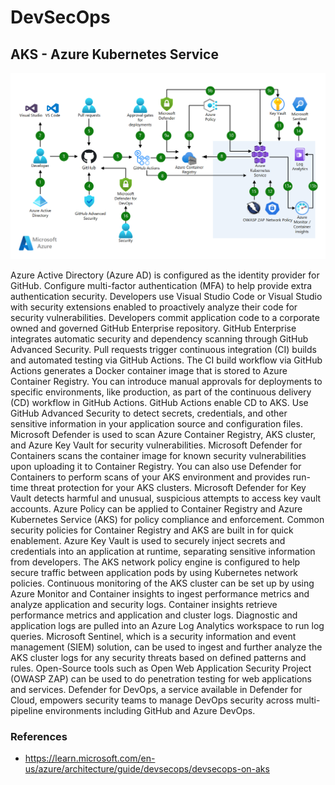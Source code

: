 # DevSecOps 

## AKS - Azure Kubernetes Service
![DevSecOps](./media/01-devsecops-azure-aks.png)

Azure Active Directory (Azure AD) is configured as the identity provider for GitHub. Configure multi-factor authentication (MFA) to help provide extra authentication security.
Developers use Visual Studio Code or Visual Studio with security extensions enabled to proactively analyze their code for security vulnerabilities.
Developers commit application code to a corporate owned and governed GitHub Enterprise repository.
GitHub Enterprise integrates automatic security and dependency scanning through GitHub Advanced Security.
Pull requests trigger continuous integration (CI) builds and automated testing via GitHub Actions.
The CI build workflow via GitHub Actions generates a Docker container image that is stored to Azure Container Registry.
You can introduce manual approvals for deployments to specific environments, like production, as part of the continuous delivery (CD) workflow in GitHub Actions.
GitHub Actions enable CD to AKS. Use GitHub Advanced Security to detect secrets, credentials, and other sensitive information in your application source and configuration files.
Microsoft Defender is used to scan Azure Container Registry, AKS cluster, and Azure Key Vault for security vulnerabilities.
Microsoft Defender for Containers scans the container image for known security vulnerabilities upon uploading it to Container Registry.
You can also use Defender for Containers to perform scans of your AKS environment and provides run-time threat protection for your AKS clusters.
Microsoft Defender for Key Vault detects harmful and unusual, suspicious attempts to access key vault accounts.
Azure Policy can be applied to Container Registry and Azure Kubernetes Service (AKS) for policy compliance and enforcement. Common security policies for Container Registry and AKS are built in for quick enablement.
Azure Key Vault is used to securely inject secrets and credentials into an application at runtime, separating sensitive information from developers.
The AKS network policy engine is configured to help secure traffic between application pods by using Kubernetes network policies.
Continuous monitoring of the AKS cluster can be set up by using Azure Monitor and Container insights to ingest performance metrics and analyze application and security logs.
Container insights retrieve performance metrics and application and cluster logs.
Diagnostic and application logs are pulled into an Azure Log Analytics workspace to run log queries.
Microsoft Sentinel, which is a security information and event management (SIEM) solution, can be used to ingest and further analyze the AKS cluster logs for any security threats based on defined patterns and rules.
Open-Source tools such as Open Web Application Security Project (OWASP ZAP) can be used to do penetration testing for web applications and services.
Defender for DevOps, a service available in Defender for Cloud, empowers security teams to manage DevOps security across multi-pipeline environments including GitHub and Azure DevOps.


### References
- https://learn.microsoft.com/en-us/azure/architecture/guide/devsecops/devsecops-on-aks